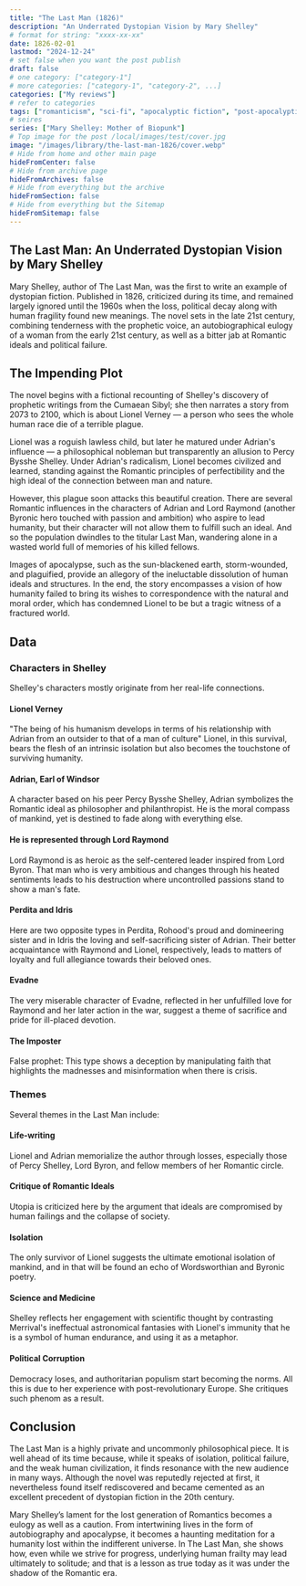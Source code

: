 ```yaml
---
title: "The Last Man (1826)"
description: "An Underrated Dystopian Vision by Mary Shelley"
# format for string: "xxxx-xx-xx"
date: 1826-02-01
lastmod: "2024-12-24"
# set false when you want the post publish
draft: false
# one category: ["category-1"]
# more categories: ["category-1", "category-2", ...]
categories: ["My reviews"]
# refer to categories
tags: ["romanticism", "sci-fi", "apocalyptic fiction", "post-apocalyptic fiction", "dying earth", "folklore", "pandemic", "mary shelley"]
# seires
series: ["Mary Shelley: Mother of Biopunk"]
# Top image for the post /local/images/test/cover.jpg
image: "/images/library/the-last-man-1826/cover.webp"
# Hide from home and other main page
hideFromCenter: false
# Hide from archive page
hideFromArchives: false
# Hide from everything but the archive
hideFromSection: false
# Hide from everything but the Sitemap
hideFromSitemap: false
---
```

## The Last Man: An Underrated Dystopian Vision by Mary Shelley

Mary Shelley, author of The Last Man, was the first to write an example of dystopian fiction. Published in 1826, criticized during its time, and remained largely ignored until the 1960s when the loss, political decay along with human fragility found new meanings. The novel sets in the late 21st century, combining tenderness with the prophetic voice, an autobiographical eulogy of a woman from the early 21st century, as well as a bitter jab at Romantic ideals and political failure.

## The Impending Plot

The novel begins with a fictional recounting of Shelley's discovery of prophetic writings from the Cumaean Sibyl; she then narrates a story from 2073 to 2100, which is about Lionel Verney — a person who sees the whole human race die of a terrible plague.

Lionel was a roguish lawless child, but later he matured under Adrian's influence — a philosophical nobleman but transparently an allusion to Percy Bysshe Shelley. Under Adrian's radicalism, Lionel becomes civilized and learned, standing against the Romantic principles of perfectibility and the high ideal of the connection between man and nature.

However, this plague soon attacks this beautiful creation. There are several Romantic influences in the characters of Adrian and Lord Raymond (another Byronic hero touched with passion and ambition) who aspire to lead humanity, but their character will not allow them to fulfill such an ideal. And so the population dwindles to the titular Last Man, wandering alone in a wasted world full of memories of his killed fellows.

Images of apocalypse, such as the sun-blackened earth, storm-wounded, and plaguified, provide an allegory of the ineluctable dissolution of human ideals and structures. In the end, the story encompasses a vision of how humanity failed to bring its wishes to correspondence with the natural and moral order, which has condemned Lionel to be but a tragic witness of a fractured world.

## Data

### Characters in Shelley

Shelley's characters mostly originate from her real-life connections.

#### Lionel Verney

"The being of his humanism develops in terms of his relationship with Adrian from an outsider to that of a man of culture" Lionel, in this survival, bears the flesh of an intrinsic isolation but also becomes the touchstone of surviving humanity.

#### Adrian, Earl of Windsor

A character based on his peer Percy Bysshe Shelley, Adrian symbolizes the Romantic ideal as philosopher and philanthropist. He is the moral compass of mankind, yet is destined to fade along with everything else.

#### He is represented through Lord Raymond

Lord Raymond is as heroic as the self-centered leader inspired from Lord Byron. That man who is very ambitious and changes through his heated sentiments leads to his destruction where uncontrolled passions stand to show a man's fate.

#### Perdita and Idris

Here are two opposite types in Perdita, Rohood's proud and domineering sister and in Idris the loving and self-sacrificing sister of Adrian. Their better acquaintance with Raymond and Lionel, respectively, leads to matters of loyalty and full allegiance towards their beloved ones.

#### Evadne

The very miserable character of Evadne, reflected in her unfulfilled love for Raymond and her later action in the war, suggest a theme of sacrifice and pride for ill-placed devotion.

#### The Imposter

False prophet: This type shows a deception by manipulating faith that highlights the madnesses and misinformation when there is crisis.

### Themes

Several themes in the Last Man include:

#### Life-writing

Lionel and Adrian memorialize the author through losses, especially those of Percy Shelley, Lord Byron, and fellow members of her Romantic circle.

#### Critique of Romantic Ideals

Utopia is criticized here by the argument that ideals are compromised by human failings and the collapse of society.

#### Isolation

The only survivor of Lionel suggests the ultimate emotional isolation of mankind, and in that will be found an echo of Wordsworthian and Byronic poetry.

#### Science and Medicine

Shelley reflects her engagement with scientific thought by contrasting Merrival's ineffectual astronomical fantasies with Lionel's immunity that he is a symbol of human endurance, and using it as a metaphor.

#### Political Corruption

Democracy loses, and authoritarian populism start becoming the norms. All this is due to her experience with post-revolutionary Europe. She critiques such phenom as a result.

## Conclusion

The Last Man is a highly private and uncommonly philosophical piece. It is well ahead of its time because, while it speaks of isolation, political failure, and the weak human civilization, it finds resonance with the new audience in many ways. Although the novel was reputedly rejected at first, it nevertheless found itself rediscovered and became cemented as an excellent precedent of dystopian fiction in the 20th century.

Mary Shelley’s lament for the lost generation of Romantics becomes a eulogy as well as a caution. From intertwining lives in the form of autobiography and apocalypse, it becomes a haunting meditation for a humanity lost within the indifferent universe. In The Last Man, she shows how, even while we strive for progress, underlying human frailty may lead ultimately to solitude; and that is a lesson as true today as it was under the shadow of the Romantic era.